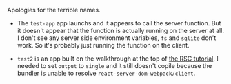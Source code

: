 Apologies for the terrible names.

- The `test-app` app launchs and it appears to call the server function. But it doesn't appear that the function is actually running on the server at all. I don't see any server side environment variables, `fs` and `sqlite` don't work. So it's probably just running the function on the client.

- `test2` is an app built on the walkthrough at the top of [the RSC tutorial](https://docs.expo.dev/guides/server-components/#rendering-in-server-functions). I needed to set `output` to `single` and it still doesn't copile because the bundler is unable to resolve `react-server-dom-webpack/client`.
